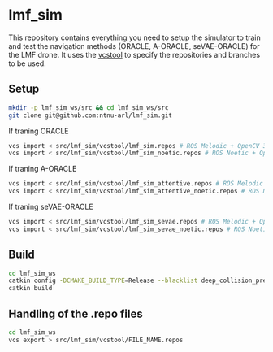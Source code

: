 # lmf_sim
This repository contains everything you need to setup the simulator to train and test the navigation methods (ORACLE, A-ORACLE, seVAE-ORACLE) for the LMF drone. It uses the [vcstool](https://github.com/dirk-thomas/vcstool) to specify the repositories and branches to be used.

## Setup

```bash
mkdir -p lmf_sim_ws/src && cd lmf_sim_ws/src
git clone git@github.com:ntnu-arl/lmf_sim.git
```

If traning ORACLE
```bash
vcs import < src/lmf_sim/vcstool/lmf_sim.repos # ROS Melodic + OpenCV 3
vcs import < src/lmf_sim/vcstool/lmf_sim_noetic.repos # ROS Noetic + OpenCV 4
```

If traning A-ORACLE
```bash
vcs import < src/lmf_sim/vcstool/lmf_sim_attentive.repos # ROS Melodic + OpenCV 3
vcs import < src/lmf_sim/vcstool/lmf_sim_attentive_noetic.repos # ROS Noetic + OpenCV 4
```

If traning seVAE-ORACLE
```bash
vcs import < src/lmf_sim/vcstool/lmf_sim_sevae.repos # ROS Melodic + OpenCV 3
vcs import < src/lmf_sim/vcstool/lmf_sim_sevae_noetic.repos # ROS Noetic + OpenCV 4
```

## Build

```bash
cd lmf_sim_ws
catkin config -DCMAKE_BUILD_TYPE=Release --blacklist deep_collision_predictor rotors_hil_interface
catkin build
```

## Handling of the .repo files

```bash
cd lmf_sim_ws
vcs export > src/lmf_sim/vcstool/FILE_NAME.repos
```